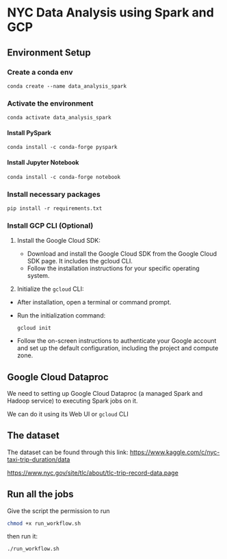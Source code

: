 # NYC Data Analysis using Spark and GCP

## Environment Setup

### Create a conda env

```shell
conda create --name data_analysis_spark
```

### Activate the environment

```shell
conda activate data_analysis_spark
```

#### Install PySpark

```shell
conda install -c conda-forge pyspark
```

#### Install Jupyter Notebook

```shell
conda install -c conda-forge notebook
```

### Install necessary packages

```shell
pip install -r requirements.txt
```

### Install GCP CLI (Optional)

1. Install the Google Cloud SDK:
   - Download and install the Google Cloud SDK from the Google Cloud SDK page. It includes the gcloud CLI.
   - Follow the installation instructions for your specific operating system.

1. Initialize the `gcloud` CLI:

- After installation, open a terminal or command prompt.
- Run the initialization command:

    ```shell
    gcloud init
    ```

- Follow the on-screen instructions to authenticate your Google account and set up the default configuration, including the project and compute zone.

## Google Cloud Dataproc

We need to setting up Google Cloud Dataproc (a managed Spark and Hadoop service) to executing Spark jobs on it.

We can do it using its Web UI or `gcloud` CLI

## The dataset

The dataset can be found through this link: https://www.kaggle.com/c/nyc-taxi-trip-duration/data

https://www.nyc.gov/site/tlc/about/tlc-trip-record-data.page


## Run all the jobs

Give the script the permission to run

```sh
chmod +x run_workflow.sh
```

then run it:

```sh
./run_workflow.sh
```
